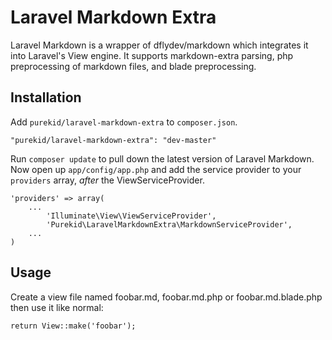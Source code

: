 # Laravel Markdown Extra

Laravel Markdown is a wrapper of dflydev/markdown which integrates it into Laravel's View engine. It supports markdown-extra  parsing, php preprocessing of markdown files, and blade preprocessing.

## Installation

Add `purekid/laravel-markdown-extra` to `composer.json`.

    "purekid/laravel-markdown-extra": "dev-master"
    
Run `composer update` to pull down the latest version of Laravel Markdown. Now open up `app/config/app.php` and add the service provider to your `providers` array, *after* the ViewServiceProvider.

    'providers' => array(
    	...
    		'Illuminate\View\ViewServiceProvider',
    		'Purekid\LaravelMarkdownExtra\MarkdownServiceProvider',
		...
    )

## Usage

Create a view file named foobar.md, foobar.md.php or foobar.md.blade.php then use it like normal:

    return View::make('foobar');

